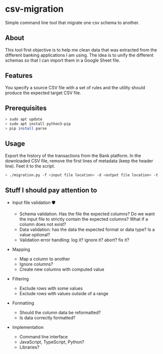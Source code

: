 # csv-migration
Simple command line tool that migrate one csv schema to another.

## About
This tool first objective is to help me clean data that was extracted from the different banking applications I am using. The idea is to unify the different schemas so that I can import them in a Google Sheet file.

## Features
You specify a source CSV file with a set of rules and the utility should produce the expected target CSV file.

## Prerequisites
```bash
> sudo apt update
> sudo apt install python3-pip
> pip install parse
```

## Usage

Export the history of the transactions from the Bank platform. In the downloaded CSV file, remove the first lines of metadata (keep the header line).
 Feet it to the script.

```bash
> ./migration.py -f <input file location> -d <output file location> -t <bank | sodexo>
```

## Stuff I should pay attention to
- Input file validation 🛡
    - Schema validation. Has the file the expected columns? Do we want the input file to strictly contain the expected columns? What if a column does not exist? 
    - Data validation: has the data the expected format or data type? Is a value optional?
    - Validation error handling: log it? ignore it? abort? fix it?

- Mapping
    - Map a column to another
    - Ignore columns?
    - Create new columns with computed value

- Filtering
    - Exclude rows with some values
    - Exclude rows with values outside of a range 

- Formatting
    - Should the column data be reformatted?
    - Is data correctly formatted?

- Implementation
    - Command line interface
    - JavaScript, TypeScript, Python?
    - Libraries?
